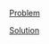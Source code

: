 [Problem](https://leetcode.com/problems/decode-string)

[Solution](https://leetcode.com/problems/decode-string/solutions/3270013/394-decode-string-simple-solution)
